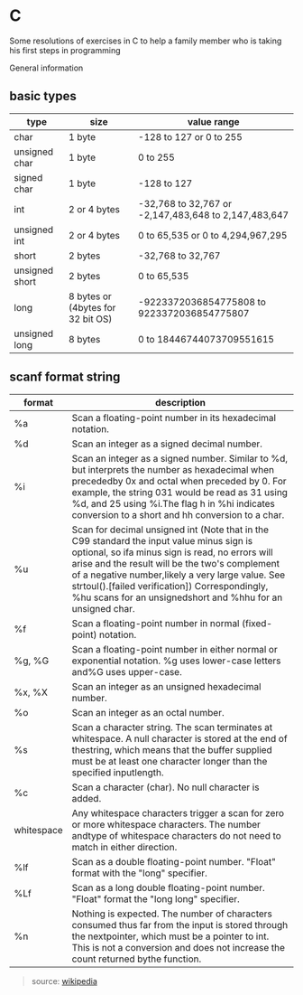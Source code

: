 # C

Some resolutions of exercises in C to help a family member who is taking his first steps in programming

General information

## basic types

| type | size | value range | 
| -- | -- | -- |
| char 	| 1 byte | -128 to 127 or 0 to 255 | 
| unsigned char | 1 byte | 0 to 255 | 
| signed char | 1 byte | -128 to 127 | 
| int | 2 or 4 bytes | -32,768 to 32,767 or -2,147,483,648 to 2,147,483,647 |
| unsigned int | 2 or 4 bytes | 0 to 65,535 or 0 to 4,294,967,295 |
| short | 2 bytes | -32,768 to 32,767 |
| unsigned short | 2 bytes | 0 to 65,535 |
| long  | 8 bytes or (4bytes for 32 bit OS) | -9223372036854775808 to 9223372036854775807 |
| unsigned long | 8 bytes | 0 to 18446744073709551615 |

## scanf format string

| format | description |
| -- | -- |
| %a | Scan a floating-point number in its hexadecimal notation. |
| %d | Scan an integer as a signed decimal number. |
| %i | Scan an integer as a signed number. Similar to %d, but interprets the number as hexadecimal when precededby 0x and octal when preceded by 0. For example, the string 031 would be read as 31 using %d, and 25 using %i.The flag h in %hi indicates conversion to a short and hh conversion to a char. |
| %u | Scan for decimal unsigned int (Note that in the C99 standard the input value minus sign is optional, so ifa minus sign is read, no errors will arise and the result will be the two's complement of a negative number,likely a very large value. See strtoul().[failed verification]) Correspondingly, %hu scans for an unsignedshort and %hhu for an unsigned char. |
| %f | Scan a floating-point number in normal (fixed-point) notation. |
| %g, %G | Scan a floating-point number in either normal or exponential notation. %g uses lower-case letters and%G uses upper-case. |
| %x, %X | Scan an integer as an unsigned hexadecimal number. |
| %o | Scan an integer as an octal number. |
| %s | Scan a character string. The scan terminates at whitespace. A null character is stored at the end of thestring, which means that the buffer supplied must be at least one character longer than the specified inputlength. |
| %c | Scan a character (char). No null character is added. |
| whitespace | Any whitespace characters trigger a scan for zero or more whitespace characters. The number andtype of whitespace characters do not need to match in either direction. |
| %lf | Scan as a double floating-point number. "Float" format with the "long" specifier. |
| %Lf | Scan as a long double floating-point number. "Float" format the "long long" specifier. |
| %n | Nothing is expected. The number of characters consumed thus far from the input is stored through the nextpointer, which must be a pointer to int. This is not a conversion and does not increase the count returned bythe function. |

> source: [wikipedia](https://en.wikipedia.org/wiki/Scanf_format_string)
